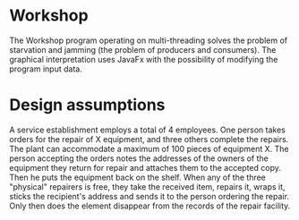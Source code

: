 # Workshop
The Workshop program operating on multi-threading solves the problem of starvation and jamming (the problem of producers and consumers). The graphical interpretation uses JavaFx with the possibility of modifying the program input data.
# Design assumptions
A service establishment employs a total of 4 employees. One person takes orders for the repair of X equipment, and three others complete the repairs. The plant can accommodate a maximum of 100 pieces of equipment X. The person accepting the orders notes the addresses of the owners of the equipment they return for repair and attaches them to the accepted copy. Then he puts the equipment back on the shelf. When any of the three "physical" repairers is free, they take the received item, repairs it, wraps it, sticks the recipient's address and sends it to the person ordering the repair. Only then does the element disappear from the records of the repair facility.
